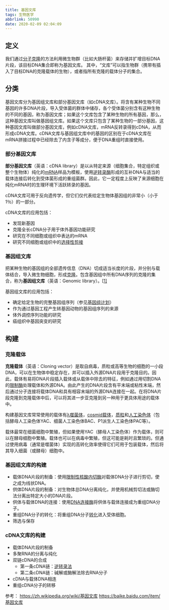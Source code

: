 ```yaml
---
title: 基因文库
tags: 生物医学
abbrlink: 50990
date: 2020-02-09 02:04:09
---
```


## 定义

 我们通过[分子克隆](https://zh.wikipedia.org/wiki/分子克隆)的方法利用微生物群（比如大肠杆菌）来存储并扩增目标DNA片段，该目标DNA集合即称为基因文库。 其中，“文库”可以指生物群（携带有插入了目标DNA的克隆载体的生物），或者指所有克隆的载体分子的集合。

<!-- more -->

## 分类

基因文库分为基因组文库和部分基因文库（如cDNA文库）。将含有某种生物不同基因的许多DNA片段，导入受体菌的群体中储存，各个受体菌分别含有这种生物的不同的基因，称为基因文库；如果这个文库包含了某种生物的所有基因，那么，这种基因文库叫做基因组文库。如果这个文库只包含了某种生物的一部分基因，这种基因文库叫做部分基因文库，例如cDNA文库，mRNA反转录得到cDNA，从而形成cDNA文库。cDNA文库与基因组文库中的基因的区别在于cDNA文库在mRNA拼接过程中已经除去了内含子等成分，便于DNA重组时直接使用。

### 部分基因文库

**部分基因文库**（英语：cDNA library）是以从特定来源（细胞集合，特定组织或整个生物体）纯化的[mRNA](https://zh.wikipedia.org/wiki/MRNA)样品为模板，使用[逆转录酶](https://zh.wikipedia.org/wiki/逆转录酶)形成的互补DNA与适当的载体连接后转化到受体菌形成的重组菌群。因此，它一定程度上反映了来源细胞在纯化mRNA时的生理环境下活跃转录的基因。

cDNA文库可用于反向遗传学，但它们仅代表给定生物体基因组的非常小（小于1％）的一部分。

cDNA文库的应用包括：

- 发现新基因
- 克隆全长cDNA分子用于体外基因功能研究
- 研究在不同细胞或组织中表达的mRNA
- 研究不同细胞或组织中的[选择性剪接](https://zh.wikipedia.org/wiki/选择性剪接)

### 基因组文库

把某种生物的基因组的全部遗传信息（DNA）切成适当长度的片段，并分别与载体结合，导入微生物细胞，形成[克隆](https://zh.wikipedia.org/wiki/克隆)。包含基因组中所有DNA序列的克隆的集合，称为**基因组文库**（英语：Genomic library）。[[1\]](https://zh.wikipedia.org/wiki/基因文库#cite_note-biopkueducn-1)

基因组文库的应用包括：

- 确定给定生物的完整基因组序列（参见[基因组计划](https://zh.wikipedia.org/wiki/基因组计划)）
- 作为通过基因工程产生转基因动物的基因组序列的来源
- 体外调控序列功能的研究
- 癌组织中基因突变的研究

## 构建

### 克隆载体

**克隆载体**（英语：Cloning vector）是取自病毒，质粒或高等生物的细胞的一小段DNA，可以在生物体中稳定存在，并可以插入外源DNA片段用于克隆目的。因此，载体有易将DNA片段插入载体或从载体中除去的特征，例如通过用切割DNA的[限制酶](https://zh.wikipedia.org/wiki/限制酶)处理载体和外源DNA。由此产生的DNA片段含有平末端或粘性末端，然后通过分子连接将载体DNA和具有相容末端的外源DNA连接在一起。在将DNA片段克隆到克隆载体中后，可以将其进一步亚克隆到另一种用于更具体用途的载体中。

构建基因文库常常使用的载体有[λ噬菌体](https://zh.wikipedia.org/wiki/噬菌体)，[cosmid载体](https://zh.wikipedia.org/wiki/黏質體)，[质粒](https://zh.wikipedia.org/wiki/质粒)和[人工染色体](https://zh.wikipedia.org/w/index.php?title=人工染色体&action=edit&redlink=1)（包括酵母人工染色体YAC、细菌人工染色体BAC、P1派生人工染色体PAC等）。

载体最常在细菌细胞中繁殖，但如果使用YAC（酵母人工染色体）作为载体，则可以在酵母细胞中繁殖。载体也可以在病毒中繁殖，但这可能是耗时且繁琐的。但通过使用病毒（通常是噬菌体）实现的高转化效率使得它们可用于包装载体，然后将其导入细菌（或酵母）细胞中。

### 基因组文库的构建

- 载体DNA片段的制备：使用[限制性核酸内切酶](https://zh.wikipedia.org/wiki/限制性核酸內切酶)对载体DNA分子进行剪切，使之成为线状DNA。
- 供体DNA片段的制备：对生物体总DNA分离纯化，并使用机械剪切法或酶切法分离出特定大小的DNA片段。
- 供体与载体DNA的连接：使用[DNA连接酶](https://zh.wikipedia.org/wiki/DNA連接酶)将供体与载体连接成为重组DNA分子。
- 重组DNA分子的转化：将重组DNA分子[转化](https://zh.wikipedia.org/w/index.php?title=转化（生物）&action=edit&redlink=1)进入受体细胞。
- 筛选与保存

### cDNA文库的构建

- 载体DNA片段的制备
- 多聚RNA的分离与纯化
- 双链cDNA的合成
  - 第一条cDNA链：[逆转录法](https://zh.wikipedia.org/wiki/逆转录)
  - 第二条cDNA链：碱解或酶解法除去RNA分子
- cDNA与载体DNA相连
- 重组cDNA分子的转移

参考：
https://zh.wikipedia.org/wiki/基因文库
https://baike.baidu.com/item/基因文库